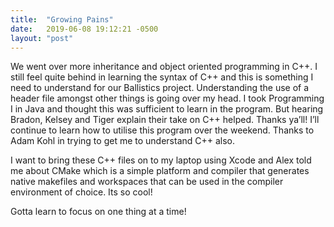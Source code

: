 ```yaml
---
title:  "Growing Pains"
date:   2019-06-08 19:12:21 -0500
layout: "post"
---
```


We went over more inheritance and object oriented programming in C++. I still feel quite behind in learning the syntax of C++ and this is something I need to understand for our Ballistics project. Understanding the use of a header file amongst other things is going over my head. I took Programming I in Java and thought this was sufficient to learn in the program. But hearing Bradon, Kelsey and Tiger explain their take on C++ helped. Thanks ya’ll! I’ll continue to learn how to utilise this program over the weekend. Thanks to Adam Kohl in trying to get me to understand C++ also.

I want to bring these C++ files on to my laptop using Xcode and Alex told me about CMake which is a simple platform and compiler that generates native makefiles and workspaces that can be used in the compiler environment of choice. Its so cool!

Gotta learn to focus on one thing at a time!
